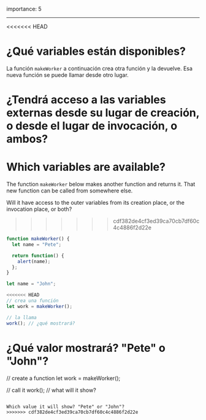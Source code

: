 importance: 5

---

<<<<<<< HEAD
# ¿Qué variables están disponibles?

La función `makeWorker` a continuación crea otra función y la devuelve. Esa nueva función se puede llamar desde otro lugar.

¿Tendrá acceso a las variables externas desde su lugar de creación, o desde el lugar de invocación, o ambos?
=======
# Which variables are available?

The function `makeWorker` below makes another function and returns it. That new function can be called from somewhere else.

Will it have access to the outer variables from its creation place, or the invocation place, or both?
>>>>>>> cdf382de4cf3ed39ca70cb7df60c4c4886f2d22e

```js
function makeWorker() {
  let name = "Pete";

  return function() {
    alert(name);
  };
}

let name = "John";

<<<<<<< HEAD
// crea una función
let work = makeWorker();

// la llama
work(); // ¿qué mostrará?
```

¿Qué valor mostrará? "Pete" o "John"?
=======
// create a function
let work = makeWorker();

// call it
work(); // what will it show?
```

Which value it will show? "Pete" or "John"?
>>>>>>> cdf382de4cf3ed39ca70cb7df60c4c4886f2d22e
